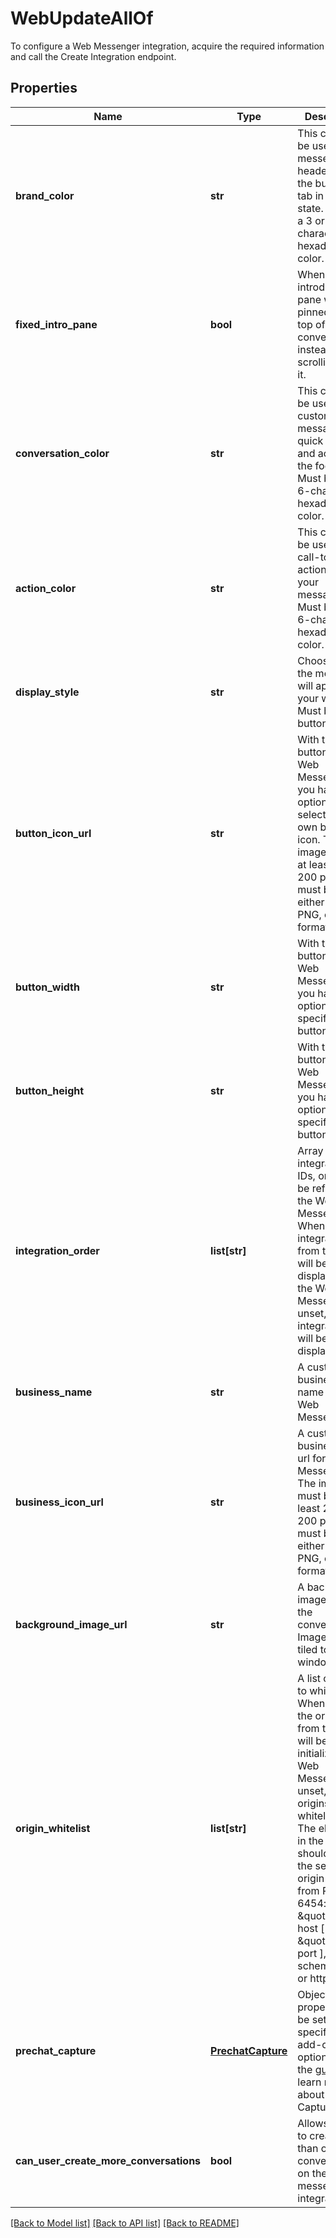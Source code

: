 # WebUpdateAllOf

To configure a Web Messenger integration, acquire the required information and call the Create Integration endpoint. 
## Properties
Name | Type | Description | Notes
------------ | ------------- | ------------- | -------------
**brand_color** | **str** | This color will be used in the messenger header and the button or tab in idle state. Must be a 3 or 6-character hexadecimal color. | [optional] [default to '65758e']
**fixed_intro_pane** | **bool** | When true, the introduction pane will be pinned at the top of the conversation instead of scrolling with it. | [optional] [default to False]
**conversation_color** | **str** | This color will be used for customer messages, quick replies and actions in the footer. Must be a 3 or 6-character hexadecimal color. | [optional] [default to '0099ff']
**action_color** | **str** | This color will be used for call-to-actions inside your messages. Must be a 3 or 6-character hexadecimal color. | [optional] [default to '0099ff']
**display_style** | **str** | Choose how the messenger will appear on your website. Must be either button or tab. | [optional] [default to 'button']
**button_icon_url** | **str** | With the button style Web Messenger, you have the option of selecting your own button icon. The image must be at least 200 x 200 pixels and must be in either JPG, PNG, or GIF format. | [optional] 
**button_width** | **str** | With the button style Web Messenger, you have the option of specifying the button width. | [optional] [default to '58']
**button_height** | **str** | With the button style Web Messenger, you have the option of specifying the button height. | [optional] [default to '58']
**integration_order** | **list[str]** | Array of integration IDs, order will be reflected in the Web Messenger. When set, only integrations from this list will be displayed in the Web Messenger. If unset, all integrations will be displayed. | [optional] 
**business_name** | **str** | A custom business name for the Web Messenger. | [optional] 
**business_icon_url** | **str** | A custom business icon url for the Web Messenger. The image must be at least 200 x 200 pixels and must be in either JPG, PNG, or GIF format. | [optional] 
**background_image_url** | **str** | A background image url for the conversation. Image will be tiled to fit the window. | [optional] 
**origin_whitelist** | **list[str]** | A list of origins to whitelist. When set, only the origins from this list will be able to initialize the Web Messenger. If unset, all origins are whitelisted. The elements in the list should follow the serialized-origin format from RFC 6454: scheme \&quot;://\&quot; host [ \&quot;:\&quot; port ], where scheme is http or https.  | [optional] 
**prechat_capture** | [**PrechatCapture**](PrechatCapture.md) | Object whose properties can be set to specify the add-on’s options. See the [guide](https://docs.smooch.io/guide/web-messenger/#prechat-capture) to learn more about Prechat Capture. | [optional] 
**can_user_create_more_conversations** | **bool** | Allows users to create more than one conversation on the web messenger integration. | [optional] 

[[Back to Model list]](../README.md#documentation-for-models) [[Back to API list]](../README.md#documentation-for-api-endpoints) [[Back to README]](../README.md)


